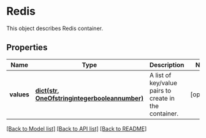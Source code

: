 # Redis

This object describes Redis container. 
## Properties
Name | Type | Description | Notes
------------ | ------------- | ------------- | -------------
**values** | [**dict(str, OneOfstringintegerbooleannumber)**](OneOfstringintegerbooleannumber.md) | A list of key/value pairs to create in the container. | [optional] 

[[Back to Model list]](../README.md#documentation-for-models) [[Back to API list]](../README.md#documentation-for-api-endpoints) [[Back to README]](../README.md)


